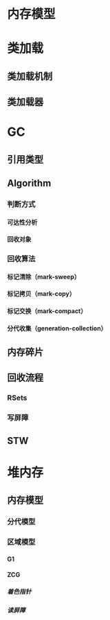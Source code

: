# 内存模型
# 类加载
## 类加载机制
## 类加载器
# GC
## 引用类型
## Algorithm
### 判断方式
#### 可达性分析
#### 回收对象
### 回收算法
#### 标记清除（mark-sweep）
#### 标记拷贝（mark-copy）
#### 标记交换（mark-compact）
#### 分代收集（generation-collection）
## 内存碎片
## 回收流程
### RSets
### 写屏障
## STW
# 堆内存
## 内存模型
### 分代模型
### 区域模型
#### G1
#### ZCG
##### 着色指针
##### 读屏障

